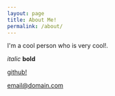 ```yaml
---
layout: page
title: About Me!
permalink: /about/
---
```


I'm a cool person who is very cool!.

*italic*
**bold**

[github!](https://github.com/)

[email@domain.com](mailto:email@domain.com)
